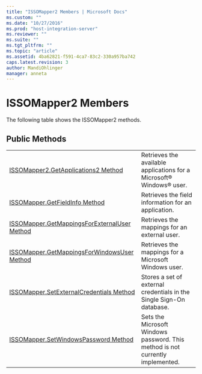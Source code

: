```yaml
---
title: "ISSOMapper2 Members | Microsoft Docs"
ms.custom: ""
ms.date: "10/27/2016"
ms.prod: "host-integration-server"
ms.reviewer: ""
ms.suite: ""
ms.tgt_pltfrm: ""
ms.topic: "article"
ms.assetid: 4ba62821-f591-4ca7-83c2-330a957ba742
caps.latest.revision: 3
author: MandiOhlinger
manager: anneta
---
```

# ISSOMapper2 Members
The following table shows the ISSOMapper2 methods.  
  
## Public Methods  
  
|||  
|-|-|  
|[ISSOMapper2.GetApplications2 Method](../esso/issomapper2-getapplications2-method.md)|Retrieves the available applications for a Microsoft® Windows® user.|  
|[ISSOMapper.GetFieldInfo Method](../esso/issomapper-getfieldinfo-method.md)|Retrieves the field information for an application.|  
|[ISSOMapper.GetMappingsForExternalUser Method](../esso/issomapper-getmappingsforexternaluser-method.md)|Retrieves the mappings for an external user.|  
|[ISSOMapper.GetMappingsForWindowsUser Method](../esso/issomapper-getmappingsforwindowsuser-method.md)|Retrieves the mappings for a Microsoft Windows user.|  
|[ISSOMapper.SetExternalCredentials Method](../esso/issomapper-setexternalcredentials-method.md)|Stores a set of external credentials in the Single Sign-On database.|  
|[ISSOMapper.SetWindowsPassword Method](../esso/issomapper-setwindowspassword-method.md)|Sets the Microsoft Windows password. This method is not currently implemented.|